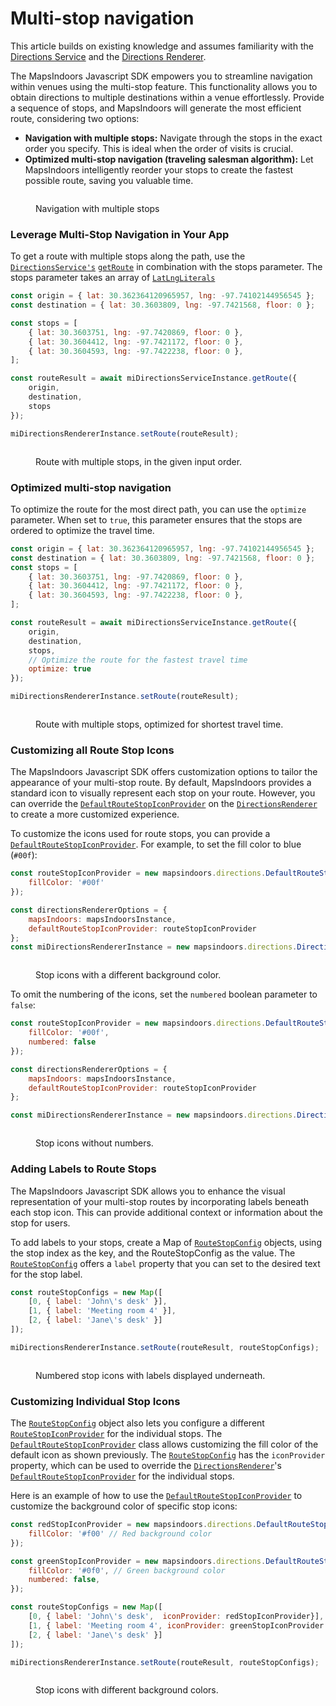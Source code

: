 # Multi-stop navigation

This article builds on existing knowledge and assumes familiarity with the [Directions Service](directions-service/) and the [Directions Renderer](directions-renderer/).

The MapsIndoors Javascript SDK empowers you to streamline navigation within venues using the multi-stop feature. This functionality allows you to obtain directions to multiple destinations within a venue effortlessly. Provide a sequence of stops, and MapsIndoors will generate the most efficient route, considering two options:

* **Navigation with multiple stops:** Navigate through the stops in the exact order you specify. This is ideal when the order of visits is crucial.
* **Optimized multi-stop navigation (traveling salesman algorithm):** Let MapsIndoors intelligently reorder your stops to create the fastest possible route, saving you valuable time.

<figure><img src="../../../.gitbook/assets/27.06.2024_10.47.23_REC 2.gif" alt=""><figcaption><p>Navigation with multiple stops</p></figcaption></figure>

### Leverage Multi-Stop Navigation in Your App

To get a route with multiple stops along the path, use the  [`DirectionsService's`](https://app.mapsindoors.com/mapsindoors/js/sdk/latest/docs/mapsindoors.services.DirectionsService.html) [`getRoute`](https://app.mapsindoors.com/mapsindoors/js/sdk/latest/docs/mapsindoors.services.DirectionsService.html#getRoute) in combination with the stops parameter. The stops parameter takes an array of [`LatLngLiterals`](https://app.mapsindoors.com/mapsindoors/js/sdk/latest/docs/LatLngLiteral.html)

```javascript
const origin = { lat: 30.362364120965957, lng: -97.74102144956545 };
const destination = { lat: 30.3603809, lng: -97.7421568, floor: 0 };

const stops = [
    { lat: 30.3603751, lng: -97.7420869, floor: 0 },
    { lat: 30.3604412, lng: -97.7421172, floor: 0 },
    { lat: 30.3604593, lng: -97.7422238, floor: 0 },
];

const routeResult = await miDirectionsServiceInstance.getRoute({
    origin, 
    destination, 
    stops
});

miDirectionsRendererInstance.setRoute(routeResult);
```

<figure><img src="../../../.gitbook/assets/image (43).png" alt=""><figcaption><p>Route with multiple stops, in the given input order.</p></figcaption></figure>

### **Optimized multi-stop navigation**

To optimize the route for the most direct path, you can use the `optimize` parameter. When set to `true`, this parameter ensures that the stops are ordered to optimize the travel time.

```javascript
const origin = { lat: 30.362364120965957, lng: -97.74102144956545 };
const destination = { lat: 30.3603809, lng: -97.7421568, floor: 0 };
const stops = [
    { lat: 30.3603751, lng: -97.7420869, floor: 0 },
    { lat: 30.3604412, lng: -97.7421172, floor: 0 },
    { lat: 30.3604593, lng: -97.7422238, floor: 0 },
];

const routeResult = await miDirectionsServiceInstance.getRoute({
    origin, 
    destination, 
    stops,
    // Optimize the route for the fastest travel time
    optimize: true
});

miDirectionsRendererInstance.setRoute(routeResult);
```

<figure><img src="../../../.gitbook/assets/image (44).png" alt=""><figcaption><p>Route with multiple stops, optimized for shortest travel time.</p></figcaption></figure>

### Customizing all Route Stop Icons

The MapsIndoors Javascript SDK offers customization options to tailor the appearance of your multi-stop route. By default, MapsIndoors provides a standard icon to visually represent each stop on your route. However, you can override the [`DefaultRouteStopIconProvider`](https://app.mapsindoors.com/mapsindoors/js/sdk/latest/docs/mapsindoors.directions.DefaultRouteStopIconProvider.html) on the [`DirectionsRenderer`](https://app.mapsindoors.com/mapsindoors/js/sdk/latest/docs/mapsindoors.directions.DirectionsRenderer.html) to create a more customized experience.

To customize the icons used for route stops, you can provide a [`DefaultRouteStopIconProvider`](https://app.mapsindoors.com/mapsindoors/js/sdk/latest/docs/mapsindoors.directions.DefaultRouteStopIconProvider.html). For example, to set the fill color to blue (`#00f`):

```javascript
const routeStopIconProvider = new mapsindoors.directions.DefaultRouteStopIconProvider({
    fillColor: '#00f' 
}); 

const directionsRendererOptions = { 
    mapsIndoors: mapsIndoorsInstance,
    defaultRouteStopIconProvider: routeStopIconProvider
};
const miDirectionsRendererInstance = new mapsindoors.directions.DirectionsRenderer(directionsRendererOptions);
```

<figure><img src="../../../.gitbook/assets/image (46).png" alt=""><figcaption><p>Stop icons with a different background color.</p></figcaption></figure>

To omit the numbering of the icons, set the `numbered` boolean parameter to `false`:

```javascript
const routeStopIconProvider = new mapsindoors.directions.DefaultRouteStopIconProvider({
    fillColor: '#00f',
    numbered: false
}); 

const directionsRendererOptions = { 
    mapsIndoors: mapsIndoorsInstance,
    defaultRouteStopIconProvider: routeStopIconProvider
};

const miDirectionsRendererInstance = new mapsindoors.directions.DirectionsRenderer(directionsRendererOptions);
```

<figure><img src="../../../.gitbook/assets/image (47).png" alt=""><figcaption><p>Stop icons without numbers.</p></figcaption></figure>

### Adding Labels to Route Stops

The MapsIndoors Javascript SDK allows you to enhance the visual representation of your multi-stop routes by incorporating labels beneath each stop icon. This can provide additional context or information about the stop for users.

To add labels to your stops, create a Map of [`RouteStopConfig`](https://app.mapsindoors.com/mapsindoors/js/sdk/latest/docs/RouteStopConfig.html) objects, using the stop index as the key, and the RouteStopConfig as the value. The [`RouteStopConfig`](https://app.mapsindoors.com/mapsindoors/js/sdk/latest/docs/RouteStopConfig.html) offers a `label` property that you can set to the desired text for the stop label.

```javascript
const routeStopConfigs = new Map([
    [0, { label: 'John\'s desk' }], 
    [1, { label: 'Meeting room 4' }], 
    [2, { label: 'Jane\'s desk' }]
]);

miDirectionsRendererInstance.setRoute(routeResult, routeStopConfigs);
```

<figure><img src="../../../.gitbook/assets/image (45).png" alt=""><figcaption><p>Numbered stop icons with labels displayed underneath.</p></figcaption></figure>

### Customizing Individual Stop Icons

The [`RouteStopConfig`](https://app.mapsindoors.com/mapsindoors/js/sdk/latest/docs/RouteStopConfig.html) object also lets you configure a different [`RouteStopIconProvider`](https://app.mapsindoors.com/mapsindoors/js/sdk/latest/docs/RouteStopIconProvider.html) for the individual stops. The [`DefaultRouteStopIconProvider`](https://app.mapsindoors.com/mapsindoors/js/sdk/latest/docs/mapsindoors.directions.DefaultRouteStopIconProvider.html) class allows customizing the fill color of the default icon as shown previously. The [`RouteStopConfig`](https://app.mapsindoors.com/mapsindoors/js/sdk/latest/docs/RouteStopConfig.html) has the `iconProvider` property, which can be used to override the [`DirectionsRenderer`](https://app.mapsindoors.com/mapsindoors/js/sdk/latest/docs/mapsindoors.directions.DirectionsRenderer.html)'s [`DefaultRouteStopIconProvider`](https://app.mapsindoors.com/mapsindoors/js/sdk/latest/docs/mapsindoors.directions.DefaultRouteStopIconProvider.html) for the individual stops.

Here is an example of how to use the [`DefaultRouteStopIconProvider`](https://app.mapsindoors.com/mapsindoors/js/sdk/latest/docs/mapsindoors.directions.DefaultRouteStopIconProvider.html) to customize the background color of specific stop icons:

```javascript
const redStopIconProvider = new mapsindoors.directions.DefaultRouteStopIconProvider({
    fillColor: '#f00' // Red background color
});

const greenStopIconProvider = new mapsindoors.directions.DefaultRouteStopIconProvider({
    fillColor: '#0f0', // Green background color
    numbered: false,
});

const routeStopConfigs = new Map([
    [0, { label: 'John\'s desk',  iconProvider: redStopIconProvider}], 
    [1, { label: 'Meeting room 4', iconProvider: greenStopIconProvider }],
    [2, { label: 'Jane\'s desk' }]
]);

miDirectionsRendererInstance.setRoute(routeResult, routeStopConfigs);
```

<figure><img src="../../../.gitbook/assets/image (50).png" alt=""><figcaption><p>Stop icons with different background colors.</p></figcaption></figure>
